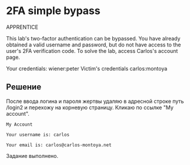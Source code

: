 # 2FA simple bypass
APPRENTICE

This lab's two-factor authentication can be bypassed. You have already obtained a valid username and password, but do not have access to the user's 2FA verification code. To solve the lab, access Carlos's account page.

Your credentials: wiener:peter
Victim's credentials carlos:montoya

## Решение
После ввода логина и пароля жертвы удаляю в адресной строке путь /login2 и перехожу на корневую страницу. Кликаю по ссылке "My account".

```
My Account

Your username is: carlos

Your email is: carlos@carlos-montoya.net
```
Задание выполнено.
